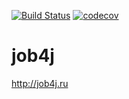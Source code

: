 [![Build Status](https://travis-ci.org/alexander-chashkov/job4j.svg?branch=master)](https://travis-ci.org/alexander-chashkov/job4j)
[![codecov](https://codecov.io/gh/alexander-chashkov/job4j/branch/master/graph/badge.svg)](https://codecov.io/gh/alexander-chashkov/job4j)


# job4j
http://job4j.ru
